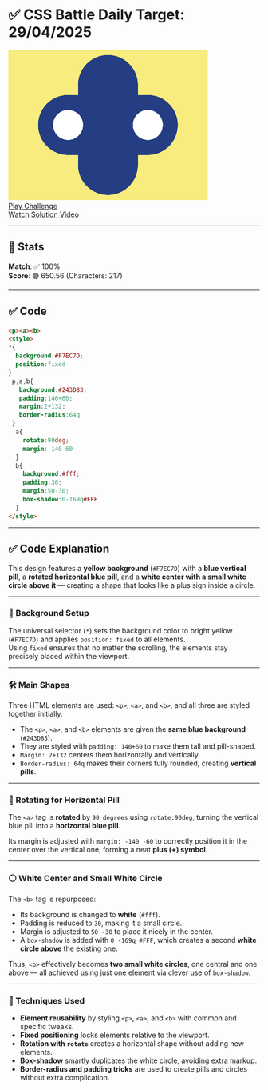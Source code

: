 # ✅ CSS Battle Daily Target: 29/04/2025

![Target](./images/29.png)  
[Play Challenge](https://cssbattle.dev/play/Y0af1NBMZjuPEX46qo7a)  
[Watch Solution Video](https://youtube.com/shorts/EcIMdz-9cGU)

---

## 🔢 Stats

**Match**: ✅ 100%  
**Score**: 🟢 650.56 (Characters: 217)

---

## ✅ Code

```html
<p><a><b>
<style>
*{
  background:#F7EC7D;
  position:fixed
}
 p,a,b{
   background:#243D83;
   padding:140+60;
   margin:2+132;
   border-radius:64q
 } 
  a{
    rotate:90deg;
    margin:-140-60
  }
  b{
    background:#fff;
    padding:30;
    margin:50-30;
    box-shadow:0-169q#FFF
  }
</style>
```

---

## ✅ Code Explanation

This design features a **yellow background** (`#F7EC7D`) with a **blue vertical pill**, a **rotated horizontal blue pill**, and a **white center with a small white circle above it** — creating a shape that looks like a plus sign inside a circle.

---

### 🎨 Background Setup

The universal selector (`*`) sets the background color to bright yellow (`#F7EC7D`) and applies `position: fixed` to all elements.  
Using `fixed` ensures that no matter the scrolling, the elements stay precisely placed within the viewport.

---

### 🛠️ Main Shapes

Three HTML elements are used: `<p>`, `<a>`, and `<b>`, and all three are styled together initially.

- The `<p>`, `<a>`, and `<b>` elements are given the **same blue background** (`#243D83`).
- They are styled with `padding: 140+60` to make them tall and pill-shaped.
- `Margin: 2+132` centers them horizontally and vertically.
- `Border-radius: 64q` makes their corners fully rounded, creating **vertical pills**.

---

### 🔄 Rotating for Horizontal Pill

The `<a>` tag is **rotated** by `90 degrees` using `rotate:90deg`, turning the vertical blue pill into a **horizontal blue pill**.

Its margin is adjusted with `margin: -140 -60` to correctly position it in the center over the vertical one, forming a neat **plus (+) symbol**.

---

### ⚪ White Center and Small White Circle

The `<b>` tag is repurposed:

- Its background is changed to **white** (`#fff`).
- Padding is reduced to `30`, making it a small circle.
- Margin is adjusted to `50 -30` to place it nicely in the center.
- A `box-shadow` is added with `0 -169q #FFF`, which creates a second **white circle above** the existing one.

Thus, `<b>` effectively becomes **two small white circles**, one central and one above — all achieved using just one element via clever use of `box-shadow`.

---

### 🧠 Techniques Used

- **Element reusability** by styling `<p>`, `<a>`, and `<b>` with common and specific tweaks.
- **Fixed positioning** locks elements relative to the viewport.
- **Rotation with `rotate`** creates a horizontal shape without adding new elements.
- **Box-shadow** smartly duplicates the white circle, avoiding extra markup.
- **Border-radius and padding tricks** are used to create pills and circles without extra complication.